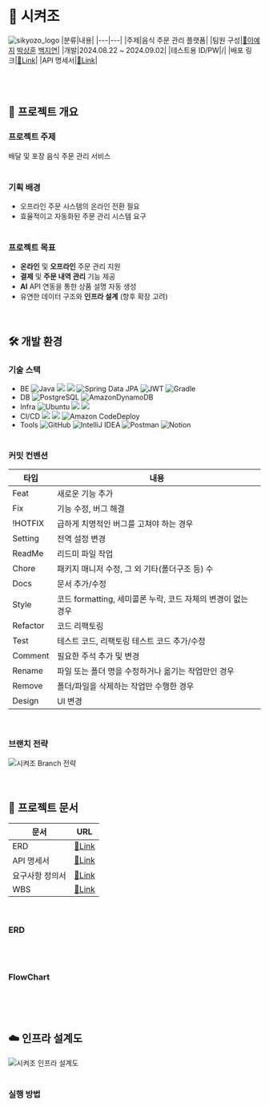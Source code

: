 # 🍕 시켜조
![sikyozo_logo](https://github.com/user-attachments/assets/b111229d-f52a-458c-a65d-cc664766a022)
|분류|내용|
|---|---|
|주제|음식 주문 관리 플랫폼|
|팀원 구성|[👑이예지](https://github.com/yezyaa) [박상훈](https://github.com/shoon95) [백지연](https://github.com/rkoji)|
|개발|2024.08.22 ~ 2024.09.02|
|테스트용 ID/PW|/|
|배포 링크|[🔗Link](/)|
|API 명세서|[🔗Link](https://bevel-seashore-dd5.notion.site/API-fff7cd0526aa8055b372f54c92933d0c)|

<br/><br/>

## **🎯 프로젝트 개요**
### **프로젝트 주제**
배달 및 포장 음식 주문 관리 서비스<br/><br/>

### **기획 배경**
- 오프라인 주문 시스템의 온라인 전환 필요
- 효율적이고 자동화된 주문 관리 시스템 요구
<br/><br/>

### **프로젝트 목표**
- **온라인** 및 **오프라인** 주문 관리 지원
- **결제** 및 **주문 내역 관리** 기능 제공
- **AI** API 연동을 통한 상품 설명 자동 생성
- 유연한 데이터 구조와 **인프라 설계** (향후 확장 고려)<br/><br/><br/>

## **🛠️ 개발 환경**
### 기술 스택
- BE ![Java](https://img.shields.io/badge/Java17-%23ED8B00.svg?style=square&logo=openjdk&logoColor=white) <img src="https://img.shields.io/badge/Spring%20Boot-6DB33F?style=square&logo=springboot&logoColor=white"> <img src="https://img.shields.io/badge/Spring Security-6DB33F?style=square&logo=Spring Security&logoColor=white"> ![Spring Data JPA](https://img.shields.io/badge/Spring%20Data%20JPA-6DB33F?style=square&logo=Spring&logoColor=white) ![JWT](https://img.shields.io/badge/JWT-black?style=square&logo=JSON%20web%20tokens) ![Gradle](https://img.shields.io/badge/Gradle-02303A.svg?style=square&logo=Gradle&logoColor=white)
- DB ![PostgreSQL](https://img.shields.io/badge/PostgreSQL-4169E1.svg?style=square&logo=PostgreSQL&logoColor=white)
 ![AmazonDynamoDB](https://img.shields.io/badge/Amazon%20RDS-527FFF?style=square&logo=AmazonRDS&logoColor=white)
- Infra ![Ubuntu](https://img.shields.io/badge/Ubuntu-E95420?style=square&logo=ubuntu&logoColor=white) <img src="https://img.shields.io/badge/Redis-DC382D?style=square&logo=Redis&logoColor=white"> <img src="https://img.shields.io/badge/Amazon%20EC2-FF9900?style=square&logo=Amazon%20EC2&logoColor=white">
- CI/CD <img src="https://img.shields.io/badge/GitHub Actions-2088FF?style=square&logo=GitHub Actions&logoColor=white"> <img src="https://img.shields.io/badge/Docker-%230db7ed.svg?style=square&logo=docker&logoColor=white"> ![Amazon CodeDeploy](https://img.shields.io/badge/Amazon%20CodeDeploy-6BBE47.svg?style=square&logo=Amazon%20AWS&logoColor=white)
- Tools ![GitHub](https://img.shields.io/badge/Github-%23121011.svg?style=square&logo=github&logoColor=white) ![IntelliJ IDEA](https://img.shields.io/badge/IntelliJ%20IDEA-000000.svg?style=square&logo=intellij-idea&logoColor=white) ![Postman](https://img.shields.io/badge/Postman-FF6C37?style=square&logo=postman&logoColor=white) ![Notion](https://img.shields.io/badge/Notion-%23000000.svg?style=square&logo=notion&logoColor=white)<br/><br/>

### **커밋 컨벤션**
|타입|내용|
|---|---|
|Feat|새로운 기능 추가|
|Fix|기능 수정, 버그 해결|
|!HOTFIX|급하게 치명적인 버그를 고쳐야 하는 경우|
|Setting|전역 설정 변경|
|ReadMe|리드미 파일 작업|
|Chore|패키지 매니저 수정, 그 외 기타(폴더구조 등) 수|
|Docs|문서 추가/수정|
|Style|코드 formatting, 세미콜론 누락, 코드 자체의 변경이 없는 경우|
|Refactor|코드 리팩토링|
|Test|테스트 코드, 리팩토링 테스트 코드 추가/수정|
|Comment|필요한 주석 추가 및 변경|
|Rename|파일 또는 폴더 명을 수정하거나 옮기는 작업만인 경우|
|Remove|폴더/파일을 삭제하는 작업만 수행한 경우|
|Design|UI 변경|
<br/>

### **브랜치 전략**
![시켜조 Branch 전략](https://github.com/user-attachments/assets/16915582-437f-4228-8dd2-b28b03251f60)<br/><br/><br/>

## **📝 프로젝트 문서**
|문서|URL|
|---|---|
|ERD|[🔗Link](https://www.erdcloud.com/d/wycyHNPkKMdWkbdnd)|
|API 명세서|[🔗Link](https://bevel-seashore-dd5.notion.site/API-fff7cd0526aa8055b372f54c92933d0c)|
|요구사항 정의서|[🔗Link](https://docs.google.com/spreadsheets/d/1B9-eKaWyVDEPraQsME3KE7rSMOYMzEIn4etAmwvgphE/edit?gid=0#gid=0)|
|WBS|[🔗Link](https://docs.google.com/spreadsheets/d/1B9-eKaWyVDEPraQsME3KE7rSMOYMzEIn4etAmwvgphE/edit?gid=2095547522#gid=2095547522)|
<br/>

### **ERD**
<br/><br/>

### **FlowChart**
<br/><br/><br/>

## **☁️ 인프라 설계도**
![시켜조 인프라 설계도](https://github.com/user-attachments/assets/d4529811-9ab9-4668-855a-dfe08ed7f5e6)<br/><br/>

### **실행 방법**

<br/><br/>

